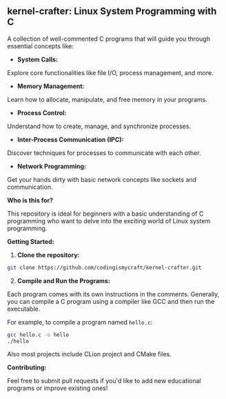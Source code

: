 ## kernel-crafter: Linux System Programming with C


A collection of well-commented C programs that will guide you through essential
concepts like:

* **System Calls:** 

Explore core functionalities like file I/O, process management, and more.

* **Memory Management:** 

Learn how to allocate, manipulate, and free memory in your programs.

* **Process Control:** 

Understand how to create, manage, and synchronize processes.

* **Inter-Process Communication (IPC):** 

Discover techniques for processes to communicate with each other.

* **Network Programming:** 

Get your hands dirty with basic network concepts like sockets and communication. 

**Who is this for?**

This repository is ideal for beginners with a basic understanding of C
programming who want to delve into the exciting world of Linux system
programming.

**Getting Started:**

1. **Clone the repository:**

```bash
git clone https://github.com/codingismycraft/kernel-crafter.git
```

2. **Compile and Run the Programs:**

Each program comes with its own instructions in the comments.  Generally, you
can compile a C program using a compiler like GCC and then run the executable. 

For example, to compile a program named `hello.c`:

```bash
gcc hello.c -o hello
./hello
```

Also most projects include CLion project and CMake files. 

**Contributing:**

Feel free to submit pull requests if you'd like to add new educational programs
or improve existing ones!

